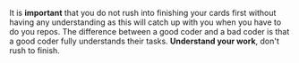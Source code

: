 It is **important** that you do not rush into finishing your cards first without having any understanding as this will catch up with you when you have to do you repos. The difference between a good coder and a bad coder is that a good coder fully understands their tasks. __Understand your work__, don't rush to finish.
